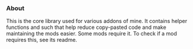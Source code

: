 ### About
This is the core library used for various addons of mine. It contains helper functions and such that help reduce copy-pasted code and make maintaining the mods easier. Some mods require it. To check if a mod requires this, see its readme.